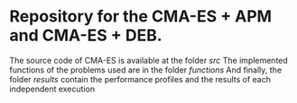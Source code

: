 # Repository for the CMA-ES + APM and CMA-ES + DEB.

The source code of CMA-ES is available at the folder _src_
The implemented functions of the problems used are in the folder _functions_
And finally, the folder _results_ contain the performance profiles and the results of each independent execution
